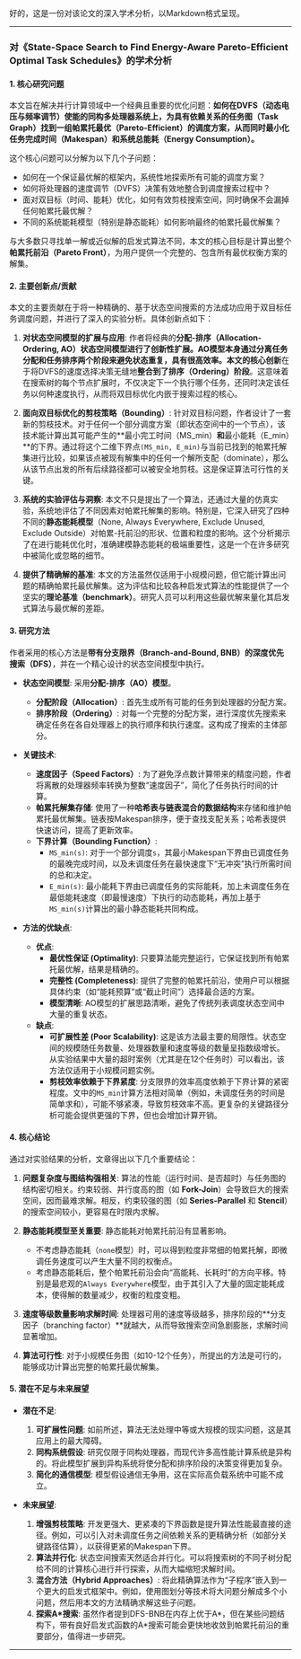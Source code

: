 好的，这是一份对该论文的深入学术分析，以Markdown格式呈现。

---

### **对《State-Space Search to Find Energy-Aware Pareto-Efficient Optimal Task Schedules》的学术分析**

#### 1. 核心研究问题

本文旨在解决并行计算领域中一个经典且重要的优化问题：**如何在DVFS（动态电压与频率调节）使能的同构多处理器系统上，为具有依赖关系的任务图（Task Graph）找到一组帕累托最优（Pareto-Efficient）的调度方案，从而同时最小化任务完成时间（Makespan）和系统总能耗（Energy Consumption）。**

这个核心问题可以分解为以下几个子问题：
*   如何在一个保证最优解的框架内，系统性地探索所有可能的调度方案？
*   如何将处理器的速度调节（DVFS）决策有效地整合到调度搜索过程中？
*   面对双目标（时间、能耗）优化，如何有效剪枝搜索空间，同时确保不会漏掉任何帕累托最优解？
*   不同的系统能耗模型（特别是静态能耗）如何影响最终的帕累托最优解集？

与大多数只寻找单一解或近似解的启发式算法不同，本文的核心目标是计算出整个**帕累托前沿（Pareto Front）**，为用户提供一个完整的、包含所有最优权衡方案的解集。

#### 2. 主要创新点/贡献

本文的主要贡献在于将一种精确的、基于状态空间搜索的方法成功应用于双目标任务调度问题，并进行了深入的实验分析。具体创新点如下：

1.  **对状态空间模型的扩展与应用**: 作者将经典的**分配-排序（Allocation-Ordering, AO）**状态空间模型进行了创新性扩展。AO模型本身通过分离任务分配和任务排序两个阶段来避免状态重复，具有很高效率。本文的**核心创新**在于将DVFS的速度选择决策无缝地**整合到了排序（Ordering）阶段**。这意味着在搜索树的每个节点扩展时，不仅决定下一个执行哪个任务，还同时决定该任务以何种速度执行，从而将双目标优化内嵌于搜索过程的核心。

2.  **面向双目标优化的剪枝策略（Bounding）**: 针对双目标问题，作者设计了一套新的剪枝技术。对于任何一个部分调度方案（即状态空间中的一个节点），该技术能计算出其可能产生的**最小完工时间（MS_min）**和**最小能耗（E_min）**的下界。通过将这个二维下界点`(MS_min, E_min)`与当前已找到的帕累托解集进行比较，如果该点被现有解集中的任何一个解所支配（dominate），那么从该节点出发的所有后续路径都可以被安全地剪枝。这是保证算法可行性的关键。

3.  **系统的实验评估与洞察**: 本文不只是提出了一个算法，还通过大量的仿真实验，系统地评估了不同因素对帕累托解集的影响。特别是，它深入研究了四种不同的**静态能耗模型**（None, Always Everywhere, Exclude Unused, Exclude Outside）对帕累-托前沿的形状、位置和粒度的影响。这个分析揭示了在进行能耗优化时，准确建模静态能耗的极端重要性，这是一个在许多研究中被简化或忽略的细节。

4.  **提供了精确解的基准**: 本文的方法虽然仅适用于小规模问题，但它能计算出问题的精确帕累托最优解集。这为评估和比较各种启发式算法的性能提供了一个坚实的**理论基准（benchmark）**。研究人员可以利用这些最优解来量化其启发式算法与最优解的差距。

#### 3. 研究方法

作者采用的核心方法是**带有分支限界（Branch-and-Bound, BNB）的深度优先搜索（DFS）**，并在一个精心设计的状态空间模型中执行。

*   **状态空间模型**: 采用**分配-排序（AO）模型**。
    *   **分配阶段（Allocation）**: 首先生成所有可能的任务到处理器的分配方案。
    *   **排序阶段（Ordering）**: 对每一个完整的分配方案，进行深度优先搜索来确定任务在各自处理器上的执行顺序和执行速度。这构成了搜索的主体部分。

*   **关键技术**:
    *   **速度因子（Speed Factors）**: 为了避免浮点数计算带来的精度问题，作者将离散的处理器频率转换为整数“速度因子”，简化了任务执行时间的计算。
    *   **帕累托解集存储**: 使用了一种**哈希表与链表混合的数据结构**来存储和维护帕累托最优解集。链表按Makespan排序，便于查找支配关系；哈希表提供快速访问，提高了更新效率。
    *   **下界计算（Bounding Function）**:
        *   `MS_min(s)`: 对于一个部分调度`s`，其最小Makespan下界由已调度任务的最晚完成时间，以及未调度任务在最快速度下“无冲突”执行所需时间的总和决定。
        *   `E_min(s)`: 最小能耗下界由已调度任务的实际能耗，加上未调度任务在最低能耗速度（即最慢速度）下执行的动态能耗，再加上基于`MS_min(s)`计算出的最小静态能耗共同构成。

*   **方法的优缺点**:
    *   **优点**:
        *   **最优性保证 (Optimality)**: 只要算法能完整运行，它保证找到所有帕累托最优解，结果是精确的。
        *   **完整性 (Completeness)**: 提供了完整的帕累托前沿，使用户可以根据具体约束（如“能耗预算”或“截止时间”）选择最合适的方案。
        *   **模型清晰**: AO模型的扩展思路清晰，避免了传统列表调度状态空间中大量的重复状态。
    *   **缺点**:
        *   **可扩展性差 (Poor Scalability)**: 这是该方法最主要的局限性。状态空间的规模随任务数量、处理器数量和速度等级的数量呈指数级增长。从实验结果中大量的超时案例（尤其是在12个任务时）可以看出，该方法仅适用于小规模问题实例。
        *   **剪枝效率依赖于下界紧度**: 分支限界的效率高度依赖于下界计算的紧密程度。文中的`MS_min`计算方法相对简单（例如，未调度任务的时间是简单求和），可能不够紧凑，导致剪枝效率不高。更复杂的关键路径分析可能会提供更强的下界，但也会增加计算开销。

#### 4. 核心结论

通过对实验结果的分析，文章得出以下几个重要结论：

1.  **问题复杂度与图结构强相关**: 算法的性能（运行时间、是否超时）与任务图的结构密切相关。约束较弱、并行度高的图（如 **Fork-Join**）会导致巨大的搜索空间，因而最难求解。相反，约束较强的图（如 **Series-Parallel** 和 **Stencil**）的搜索空间较小，更容易在时限内求解。

2.  **静态能耗模型至关重要**: 静态能耗对帕累托前沿有显著影响。
    *   不考虑静态能耗（`none`模型）时，可以得到粒度非常细的帕累托解，即微调任务速度可以产生大量不同的权衡点。
    *   考虑静态能耗后，整个帕累托前沿会向“高能耗、长耗时”的方向平移。特别是最悲观的`Always Everywhere`模型，由于其引入了大量的固定能耗成本，使得解的数量减少，权衡的粒度变粗。

3.  **速度等级数量影响求解时间**: 处理器可用的速度等级越多，排序阶段的**分支因子（branching factor）**就越大，从而导致搜索空间急剧膨胀，求解时间显著增加。

4.  **算法可行性**: 对于小规模任务图（如10-12个任务），所提出的方法是可行的，能够成功计算出完整的帕累托最优解集。

#### 5. 潜在不足与未来展望

*   **潜在不足**:
    1.  **可扩展性问题**: 如前所述，算法无法处理中等或大规模的现实问题，这是其应用上的最大障碍。
    2.  **同构系统假设**: 研究仅限于同构处理器，而现代许多高性能计算系统是异构的。将此模型扩展到异构系统将使分配和排序阶段的决策变得更加复杂。
    3.  **简化的通信模型**: 模型假设通信无争用，这在实际高负载系统中可能不成立。

*   **未来展望**:
    1.  **增强剪枝策略**: 开发更强大、更紧凑的下界函数是提升算法性能最直接的途径。例如，可以引入对未调度任务之间依赖关系的更精确分析（如部分关键路径估算），以获得更紧的Makespan下界。
    2.  **算法并行化**: 状态空间搜索天然适合并行化。可以将搜索树的不同子树分配给不同的计算核心进行并行探索，从而大幅缩短求解时间。
    3.  **混合方法（Hybrid Approaches）**: 将此精确算法作为“子程序”嵌入到一个更大的启发式框架中。例如，使用图划分等技术将大问题分解成多个小问题，然后用本文的方法精确求解这些子问题。
    4.  **探索A*搜索**: 虽然作者提到DFS-BNB在内存上优于A*，但在某些问题结构下，带有良好启发式函数的A*搜索可能会更快地收敛到帕累托前沿的重要部分，值得进一步研究。

---